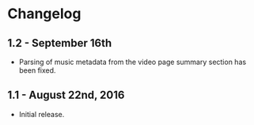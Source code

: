 Changelog
=========

1.2 - September 16th
--------------------

  * Parsing of music metadata from the video page summary section has been fixed.

1.1 - August 22nd, 2016
-----------------------

  * Initial release.

